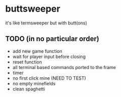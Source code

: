 # buttsweeper
it's like termsweeper but with butt(ons)

## TODO (in no particular order)
* add new game function
* wait for player input before closing
* reset function
* all terminal based commands ported to the frame
* timer
* no first click mine (NEED TO TEST)
* no empty minefields
* clean spaghetti

